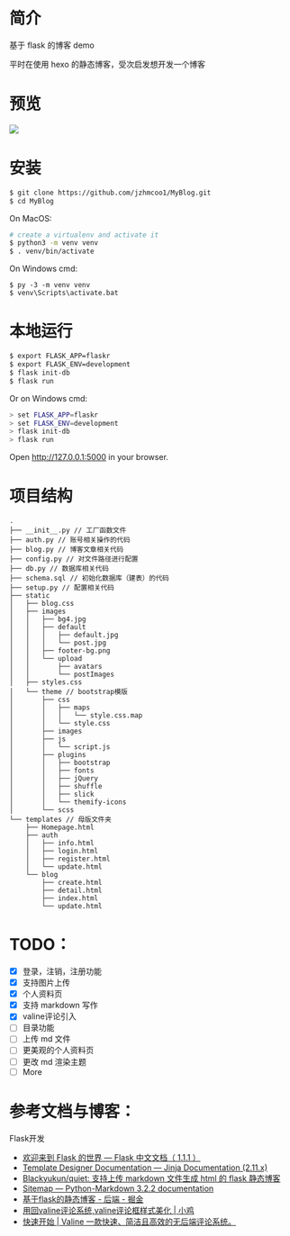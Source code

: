 # 简介

基于 flask 的博客 demo

平时在使用 hexo 的静态博客，受次启发想开发一个博客

# 预览
![](https://gitee.com/jzhmcoo1/jzhmcoo1picrepo/raw/master/img/blogoverview.jpg)

# 安装

```bash
$ git clone https://github.com/jzhmcoo1/MyBlog.git
$ cd MyBlog
```

On MacOS:

```bash
# create a virtualenv and activate it
$ python3 -m venv venv
$ . venv/bin/activate
```

On Windows cmd:

```
$ py -3 -m venv venv
$ venv\Scripts\activate.bat
```



# 本地运行

```bash
$ export FLASK_APP=flaskr
$ export FLASK_ENV=development
$ flask init-db
$ flask run
```

Or on Windows cmd:

```bash
> set FLASK_APP=flaskr
> set FLASK_ENV=development
> flask init-db
> flask run
```

 Open http://127.0.0.1:5000 in your browser.

# 项目结构

```text
.
├── __init__.py // 工厂函数文件
├── auth.py // 账号相关操作的代码
├── blog.py // 博客文章相关代码
├── config.py // 对文件路径进行配置
├── db.py // 数据库相关代码
├── schema.sql // 初始化数据库（建表）的代码
├── setup.py // 配置相关代码
├── static 
│   ├── blog.css
│   ├── images
│   │   ├── bg4.jpg
│   │   ├── default
│   │   │   ├── default.jpg
│   │   │   └── post.jpg
│   │   ├── footer-bg.png
│   │   └── upload
│   │       ├── avatars
│   │       └── postImages
│   ├── styles.css
│   └── theme // bootstrap模版
│       ├── css
│       │   ├── maps
│       │   │   └── style.css.map
│       │   └── style.css
│       ├── images
│       ├── js
│       │   └── script.js
│       ├── plugins
│       │   ├── bootstrap
│       │   ├── fonts
│       │   ├── jQuery
│       │   ├── shuffle
│       │   ├── slick
│       │   └── themify-icons
│       └── scss
└── templates // 母版文件夹
    ├── Homepage.html
    ├── auth
    │   ├── info.html
    │   ├── login.html
    │   ├── register.html
    │   └── update.html
    └── blog
        ├── create.html
        ├── detail.html
        ├── index.html
        └── update.html
```

# TODO：

- [x] 登录，注销，注册功能
- [x] 支持图片上传
- [x] 个人资料页
- [x] 支持 markdown 写作
- [x] valine评论引入
- [ ] 目录功能
- [ ] 上传 md 文件
- [ ] 更美观的个人资料页
- [ ] 更改 md 渲染主题
- [ ] More

# 参考文档与博客：

Flask开发
- [欢迎来到 Flask 的世界 — Flask 中文文档（ 1.1.1 ）](https://dormousehole.readthedocs.io/en/latest/index.html)
- [Template Designer Documentation — Jinja Documentation (2.11.x)](https://jinja.palletsprojects.com/en/2.11.x/templates/)
- [Blackyukun/quiet: 支持上传 markdown 文件生成 html 的 flask 静态博客](https://github.com/Blackyukun/quiet)
- [Sitemap — Python-Markdown 3.2.2 documentation](https://python-markdown.github.io/sitemap.html)
- [基于flask的静态博客 - 后端 - 掘金](https://juejin.im/entry/5a8d8776f265da4e8b2feac7)
- [用回valine评论系统,valine评论框样式美化 | 小鸡](https://me.idealli.com/post/2d5da13e.html)
- [快速开始 | Valine 一款快速、简洁且高效的无后端评论系统。](https://valine.js.org/quickstart.html)


